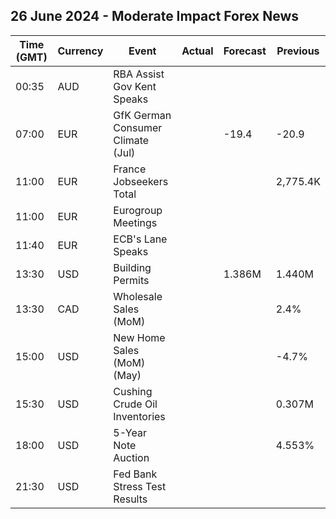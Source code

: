 ## 26 June 2024 - Moderate Impact Forex News

| Time (GMT) | Currency | Event | Actual | Forecast | Previous |
|------|----------|-------|--------|----------|----------|
| 00:35 | AUD | RBA Assist Gov Kent Speaks |  |  |  |
| 07:00 | EUR | GfK German Consumer Climate (Jul) |  | -19.4 | -20.9 |
| 11:00 | EUR | France Jobseekers Total |  |  | 2,775.4K |
| 11:00 | EUR | Eurogroup Meetings |  |  |  |
| 11:40 | EUR | ECB's Lane Speaks |  |  |  |
| 13:30 | USD | Building Permits |  | 1.386M | 1.440M |
| 13:30 | CAD | Wholesale Sales (MoM) |  |  | 2.4% |
| 15:00 | USD | New Home Sales (MoM) (May) |  |  | -4.7% |
| 15:30 | USD | Cushing Crude Oil Inventories |  |  | 0.307M |
| 18:00 | USD | 5-Year Note Auction |  |  | 4.553% |
| 21:30 | USD | Fed Bank Stress Test Results |  |  |  |
